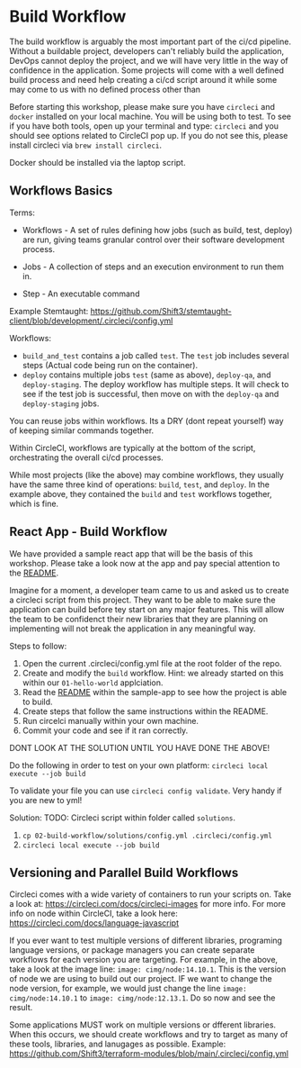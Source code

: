 # Build Workflow

The build workflow is arguably the most important part of the ci/cd pipeline. Without a buildable project, developers can't reliably build the application, DevOps cannot deploy the project, and we will have very little in the way of confidence in the application. Some projects will come with a well defined build process and need help creating a ci/cd script around it while some may come to us with no defined process other than 


Before starting this workshop, please make sure you have `circleci` and `docker` installed on your local machine. You will be using both to test.
To see if you have both tools, open up your terminal and type: `circleci` and you should see options related to CircleCI pop up. If you do not see this, please install circleci via `brew install circleci`. 

Docker should be installed via the laptop script.

## Workflows Basics
Terms:

* Workflows - A set of rules defining how jobs (such as build, test, deploy) are run,
giving teams granular control over their software development process.

* Jobs - A collection of steps and an execution environment to run them in.

* Step - An executable command

Example Stemtaught: https://github.com/Shift3/stemtaught-client/blob/development/.circleci/config.yml

Workflows: 

* `build_and_test` contains a job called `test`. The `test` job includes several steps (Actual code being run on the container). 
* `deploy` contains multiple jobs `test` (same as above), `deploy-qa`, and `deploy-staging`. 
The deploy workflow has multiple steps. It will check to see if the test job is successful, then move on with the `deploy-qa` and `deploy-staging` jobs. 

You can reuse jobs within workflows. Its a DRY (dont repeat yourself) way of keeping similar commands together. 

Within CircleCI, workflows are typically at the bottom of the script, orchestrating the overall ci/cd processes.

While most projects (like the above) may combine workflows, they usually have the same three kind of operations: `build`, `test`, and `deploy`. In the example above, they contained the `build` and `test` workflows together, which is fine.

## React App - Build Workflow

We have provided a sample react app that will be the basis of this workshop. Please take a look now at the app and pay special attention to the [README](sample-app/README.md).

Imagine for a moment, a developer team came to us and asked us to create a circleci script from this project. They want to be able to make sure the application can build before tey start on any major features. This will allow the team to be confidenct their new libraries that they are planning on implementing will not break the application in any meaningful way. 

Steps to follow: 
1. Open the current .circleci/config.yml file at the root folder of the repo.
2. Create and modify the `build` workflow. Hint: we already started on this within our `01-hello-world` applciation.
3. Read the [README](sample-app/README.md) within the sample-app to see how the project is able to build.
4. Create steps that follow the same instructions within the README.
5. Run circelci manually within your own machine.
6. Commit your code and see if it ran correctly.

DONT LOOK AT THE SOLUTION UNTIL YOU HAVE DONE THE ABOVE!

Do the following in order to test on your own platform:
`circleci local execute --job build`

 To validate your file you can use `circleci config validate`. Very handy if you are new to yml!

Solution: 
TODO: Circleci script within folder called `solutions`.
1. `cp 02-build-workflow/solutions/config.yml .circleci/config.yml`
2. `circleci local execute --job build`

## Versioning and Parallel Build Workflows
Circleci comes with a wide variety of containers to run your scripts on. Take a look at: https://circleci.com/docs/circleci-images for more info. For more info on node within CircleCI, take a look here: https://circleci.com/docs/language-javascript 


If you ever want to test multiple versions of different libraries, programing language versions, or package managers you can create separate workflows for each version you are targeting. For example, in the above, take a look at the image line: `image: cimg/node:14.10.1`. This is the version of node we are using to build out our project. IF we want to change the node version, for example, we would just change the line `image: cimg/node:14.10.1` to `image: cimg/node:12.13.1`. Do so now and see the result.

Some applications MUST work on multiple versions or dfferent libraries. When this occurs, we should create workflows and try to target as many of these tools, libraries, and lanugages as possible. Example: https://github.com/Shift3/terraform-modules/blob/main/.circleci/config.yml

